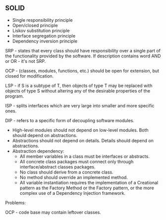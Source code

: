 SOLID
-

* Single responsibility principle
* Open/closed principle
* Liskov substitution principle
* Interface segregation principle
* Dependency inversion principle

SRP - states that every class should have responsibility over a single part
of the functionality provided by the software.
If description contains word AND or OR - it's not SRP.

OCP - (classes, modules, functions, etc.)
should be open for extension, but closed for modification.

LSP - if S is a subtype of T,
then objects of type T may be replaced with objects of type S
without altering any of the desirable properties of the program.

ISP - splits interfaces which are very large into smaller and more specific ones.

DIP - refers to a specific form of decoupling software modules.

* High-level modules should not depend on low-level modules. Both should depend on abstractions.
* Abstractions should not depend on details. Details should depend on abstractions.
* Abstraction dependency:
    * All member variables in a class must be interfaces or abstracts.
    * All concrete class packages must connect only through interface/abstract classes packages.
    * No class should derive from a concrete class.
    * No method should override an implemented method.
    * All variable instantiation requires the implementation of a Creational pattern
      as the Factory Method or the Factory pattern,
    or the more complex use of a Dependency Injection framework.

Problems:

OCP - code base may contain leftover classes.

